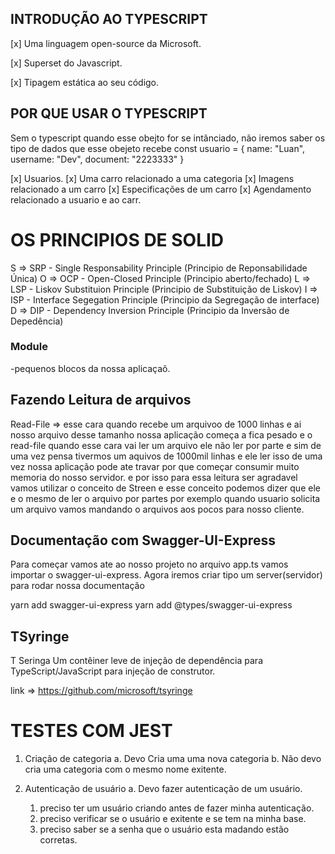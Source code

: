 ## INTRODUÇÃO AO TYPESCRIPT

[x] Uma linguagem open-source da Microsoft.

[x] Superset do Javascript.

[x] Tipagem estática ao seu código.

## POR QUE USAR O TYPESCRIPT

 Sem o typescript quando esse obejto for se intânciado,  não iremos saber os tipo de dados que esse obejeto recebe
const usuario = {
  name: "Luan",
  username: "Dev",
  document: "2223333"
}

[x]  Usuarios.
[x]  Uma carro relacionado a uma categoria
[x]  Imagens  relacionado a um carro
[x]  Especificações de um carro
[x]  Agendamento relacionado a usuario e ao carr.

# OS PRINCIPIOS DE SOLID

S => SRP - Single Responsability Principle (Principio de Reponsabilidade Única)
O => OCP - Open-Closed  Principle (Principio aberto/fechado)
L => LSP - Liskov Substituion Principle (Principio de Substituição de Liskov)
I => ISP - Interface Segegation Principle (Principio da Segregação de interface)
D => DIP - Dependency Inversion Principle (Principio da Inversão de Depedência)

### Module

-pequenos blocos da nossa aplicaçaõ.

## Fazendo Leitura de arquivos

Read-File => esse cara quando recebe um arquivoo de 1000 linhas e ai nosso arquivo desse tamanho nossa aplicação começa a fica pesado e o read-file quando esse cara vai ler um arquivo ele não ler por parte e sim de uma vez pensa tivermos um aquivos de 1000mil linhas e ele ler isso de uma vez nossa aplicação pode ate travar por que começar consumir muito memoria do nosso servidor. e por isso para essa leitura ser agradavel vamos utilizar  o conceito de Streen e esse conceito podemos dizer que ele e o mesmo de ler o arquivo por partes por exemplo quando usuario solicita um arquivo vamos mandando o arquivos aos pocos para nosso cliente.

## Documentação com Swagger-UI-Express

Para começar vamos ate ao nosso projeto no arquivo app.ts vamos importar o swagger-ui-express.
Agora iremos criar tipo um server(servidor) para rodar nossa documentação

yarn add swagger-ui-express
yarn add @types/swagger-ui-express


## TSyringe
T Seringa
Um contêiner leve de injeção de dependência para TypeScript/JavaScript para injeção de construtor.

link => https://github.com/microsoft/tsyringe



# TESTES COM JEST 

1. Criação de categoria
   a. Devo Cria uma uma nova categoria
   b. Não devo cria uma categoria com o mesmo nome exitente.

2. Autenticação de usuário
   a. Devo fazer autenticação de um usuário.
    1. preciso ter um usuário criando antes de fazer minha autenticação.
    2. preciso verificar se o usuário e exitente e se tem na minha base.
    3. preciso saber se a senha que o usuário esta madando estão corretas. 
   